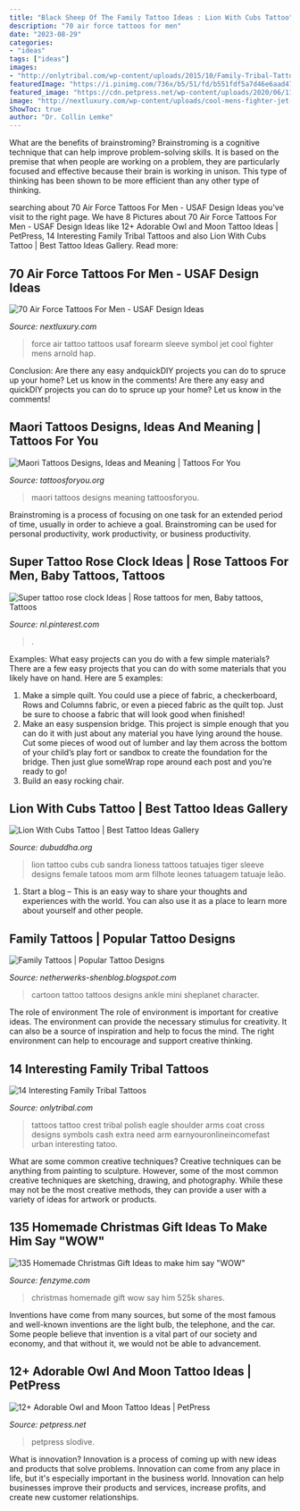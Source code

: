 ```yaml
---
title: "Black Sheep Of The Family Tattoo Ideas : Lion With Cubs Tattoo"
description: "70 air force tattoos for men"
date: "2023-08-29"
categories:
- "ideas"
tags: ["ideas"]
images:
- "http://onlytribal.com/wp-content/uploads/2015/10/Family-Tribal-Tattoos-for-Men1.jpg"
featuredImage: "https://i.pinimg.com/736x/b5/51/fd/b551fdf5a7d46e6aad47f010187472f6.jpg"
featured_image: "https://cdn.petpress.net/wp-content/uploads/2020/06/11220500/owl-and-moon-tattoo-design.jpg"
image: "http://nextluxury.com/wp-content/uploads/cool-mens-fighter-jet-forearm-usaf-sleeve-tattoo.jpg"
ShowToc: true
author: "Dr. Collin Lemke"
---
```



What are the benefits of brainstroming?
Brainstroming is a cognitive technique that can help improve problem-solving skills. It is based on the premise that when people are working on a problem, they are particularly focused and effective because their brain is working in unison. This type of thinking has been shown to be more efficient than any other type of thinking.

	

		
searching about 70 Air Force Tattoos For Men - USAF Design Ideas you've visit to the right page. We have 8 Pictures about 70 Air Force Tattoos For Men - USAF Design Ideas like 12+ Adorable Owl and Moon Tattoo Ideas | PetPress, 14 Interesting Family Tribal Tattoos and also Lion With Cubs Tattoo | Best Tattoo Ideas Gallery. Read more:
		
    
## 70 Air Force Tattoos For Men - USAF Design Ideas

<img loading=lazy src="http://nextluxury.com/wp-content/uploads/cool-mens-fighter-jet-forearm-usaf-sleeve-tattoo.jpg" onerror="this.onerror=null;this.src='https://tse2.mm.bing.net/th?id=OIP.oJ_K7jZ_QczNIUtZguuG2wHaGx&amp;pid=15.1';" alt="70 Air Force Tattoos For Men - USAF Design Ideas">

_Source: nextluxury.com_

>force air tattoo tattoos usaf forearm sleeve symbol jet cool fighter mens arnold hap. 

	

Conclusion: Are there any easy andquickDIY projects you can do to spruce up your home? Let us know in the comments!
Are there any easy and quickDIY projects you can do to spruce up your home? Let us know in the comments!

    
## Maori Tattoos Designs, Ideas And Meaning | Tattoos For You

<img loading=lazy src="http://www.tattoosforyou.org/wp-content/uploads/2013/09/Maori-Tattoos.jpg" onerror="this.onerror=null;this.src='https://tse3.mm.bing.net/th?id=OIP.5pXPtMiTBuhgxQ246h72SQHaJ4&amp;pid=15.1';" alt="Maori Tattoos Designs, Ideas and Meaning | Tattoos For You">

_Source: tattoosforyou.org_

>maori tattoos designs meaning tattoosforyou. 

	

Brainstroming is a process of focusing on one task for an extended period of time, usually in order to achieve a goal. Brainstroming can be used for personal productivity, work productivity, or business productivity.

    
## Super Tattoo Rose Clock Ideas | Rose Tattoos For Men, Baby Tattoos, Tattoos

<img loading=lazy src="https://i.pinimg.com/736x/b5/51/fd/b551fdf5a7d46e6aad47f010187472f6.jpg" onerror="this.onerror=null;this.src='https://tse1.mm.bing.net/th?id=OIP.5YqmE-mQWbLzd8d9s8jL5QAAAA&amp;pid=15.1';" alt="Super tattoo rose clock Ideas | Rose tattoos for men, Baby tattoos, Tattoos">

_Source: nl.pinterest.com_

>. 

	

Examples: What easy projects can you do with a few simple materials?
There are a few easy projects that you can do with some materials that you likely have on hand. Here are 5 examples:
1. Make a simple quilt. You could use a piece of fabric, a checkerboard, Rows and Columns fabric, or even a pieced fabric as the quilt top. Just be sure to choose a fabric that will look good when finished! 
2. Make an easy suspension bridge. This project is simple enough that you can do it with just about any material you have lying around the house. Cut some pieces of wood out of lumber and lay them across the bottom of your child’s play fort or sandbox to create the foundation for the bridge. Then just glue someWrap rope around each post and you’re ready to go! 
3. Build an easy rocking chair.

    
## Lion With Cubs Tattoo | Best Tattoo Ideas Gallery

<img loading=lazy src="http://www.dubuddha.org/wp-content/uploads/2018/01/Lion-With-Cubs-Tattoo-by-Sandra-Daukshta-728x728.jpg" onerror="this.onerror=null;this.src='https://tse3.mm.bing.net/th?id=OIP.9PIn4HhSLVf7OwQWKSjH0wHaHa&amp;pid=15.1';" alt="Lion With Cubs Tattoo | Best Tattoo Ideas Gallery">

_Source: dubuddha.org_

>lion tattoo cubs cub sandra lioness tattoos tatuajes tiger sleeve designs female tatoos mom arm filhote leones tatuagem tatuaje leão. 

	

1. Start a blog – This is an easy way to share your thoughts and experiences with the world. You can also use it as a place to learn more about yourself and other people.

    
## Family Tattoos | Popular Tattoo Designs

<img loading=lazy src="http://4.bp.blogspot.com/-38xLBNQuXjc/UQZWU_zJ2gI/AAAAAAAANRA/xH0nzfHhcFE/s1600/family-tattoos-3.jpg" onerror="this.onerror=null;this.src='https://tse3.mm.bing.net/th?id=OIP.YA9kMbMPU__gf9s4VR5EmwHaFi&amp;pid=15.1';" alt="Family Tattoos | Popular Tattoo Designs">

_Source: netherwerks-shenblog.blogspot.com_

>cartoon tattoo tattoos designs ankle mini sheplanet character. 

	

The role of environment
The role of environment is important for creative ideas. The environment can provide the necessary stimulus for creativity. It can also be a source of inspiration and help to focus the mind. The right environment can help to encourage and support creative thinking.

    
## 14 Interesting Family Tribal Tattoos

<img loading=lazy src="http://onlytribal.com/wp-content/uploads/2015/10/Family-Tribal-Tattoos-for-Men1.jpg" onerror="this.onerror=null;this.src='https://tse3.mm.bing.net/th?id=OIP.YHwMAbKqe9IpdQ7MoJCs4gHaLH&amp;pid=15.1';" alt="14 Interesting Family Tribal Tattoos">

_Source: onlytribal.com_

>tattoos tattoo crest tribal polish eagle shoulder arms coat cross designs symbols cash extra need arm earnyouronlineincomefast urban interesting tatoo. 

	

What are some common creative techniques?
Creative techniques can be anything from painting to sculpture. However, some of the most common creative techniques are sketching, drawing, and photography. While these may not be the most creative methods, they can provide a user with a variety of ideas for artwork or products.

    
## 135 Homemade Christmas Gift Ideas To Make Him Say &quot;WOW&quot;

<img loading=lazy src="http://www.fenzyme.com/wp-content/uploads/2015/10/Homemade-Christmas-Gift-Ideas-15-1.jpg" onerror="this.onerror=null;this.src='https://tse2.mm.bing.net/th?id=OIP.8ZyzI6dhyy-GhQYOwj-ITwHaNh&amp;pid=15.1';" alt="135 Homemade Christmas Gift Ideas to make him say &quot;WOW&quot;">

_Source: fenzyme.com_

>christmas homemade gift wow say him 525k shares. 

	

Inventions have come from many sources, but some of the most famous and well-known inventions are the light bulb, the telephone, and the car. Some people believe that invention is a vital part of our society and economy, and that without it, we would not be able to advancement.

    
## 12+ Adorable Owl And Moon Tattoo Ideas | PetPress

<img loading=lazy src="https://cdn.petpress.net/wp-content/uploads/2020/06/11220500/owl-and-moon-tattoo-design.jpg" onerror="this.onerror=null;this.src='https://tse3.mm.bing.net/th?id=OIP.48xBSZC2jhLZO9PKAn3S-gHaMb&amp;pid=15.1';" alt="12+ Adorable Owl and Moon Tattoo Ideas | PetPress">

_Source: petpress.net_

>petpress slodive. 

	

What is innovation?
Innovation is a process of coming up with new ideas and products that solve problems. Innovation can come from any place in life, but it's especially important in the business world. Innovation can help businesses improve their products and services, increase profits, and create new customer relationships.

